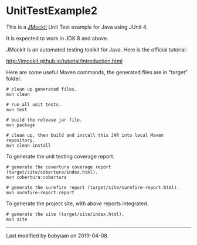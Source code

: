 # UnitTestExample2

This is a [JMockit](http://jmockit.github.io/) Unit Test example for Java using JUnit 4.

It is expected to work in JDK 8 and above.



JMockit is an automated testing toolkit for Java. Here is the official tutorial: 

<http://jmockit.github.io/tutorial/Introduction.html>



Here are some useful Maven commands, the generated files are in "target" folder.

```shell
# clean up generated files.
mvn clean

# run all unit tests.
mvn test

# build the release jar file.
mvn package

# clean up, then build and install this JAR into local Maven repository.
mvn clean install
```



To generate the unit testing coverage report.

```shell
# generate the covertura coverage report (target/site/cobertura/index.html).
mvn cobertura:cobertura

# generate the surefire report (target/site/surefire-report.html).
mvn surefire-report:report
```



To generate the project site, with above reports integrated.

```shell
# generate the site (target/site/index.html).
mvn site
```



----

Last modified by bobyuan on 2019-04-08. 


